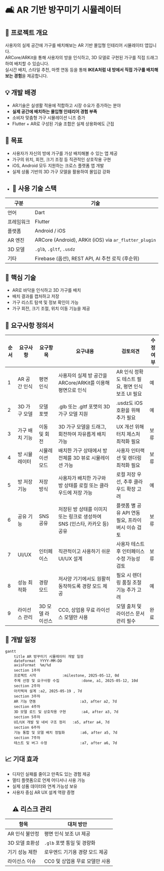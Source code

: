 # 🛋️ AR 기반 방꾸미기 시뮬레이터
## 📌 프로젝트 개요
사용자의 실제 공간에 가구를 배치해보는 AR 기반 몰입형 인테리어 시뮬레이터 앱입니다.  
ARCore/ARKit을 통해 사용자의 방을 인식하고, 3D 모델로 구현된 가구를 직접 드래그하여 배치할 수 있습니다.  
실시간 배치, 스타일 추천, 마켓 연동 등을 통해 **IKEA처럼 내 방에서 직접 가구를 배치해보는 경험**을 제공합니다.
## 💡 개발 배경
- AR기술은 실생활 적용에 적합하고 시장 수요가 증가하는 분야
- **실제 공간에 배치하는 몰입형 인테리어 경험 부족**
- 소비자 맞춤형 가구 시뮬레이션 니즈 증가
- Flutter + AR로 구성된 기술 조합은 실제 상용화에도 근접
## 🎯 목표
- 사용자가 자신의 방에 가구를 가상 배치해볼 수 있는 앱 제공
- 가구의 위치, 회전, 크기 조정 등 직관적인 상호작용 구현
- iOS, Android 모두 지원하는 크로스 플랫폼 앱 개발
- 실제 상품 기반의 3D 가구 모델을 활용하여 몰입감 강화
- ## 🔧 사용 기술 스택
| 구분 | 기술 |
|------|------|
| 언어 | Dart |
| 프레임워크 | Flutter |
| 플랫폼 | Android / iOS |
| AR 엔진 | ARCore (Android), ARKit (iOS) via `ar_flutter_plugin` |
| 3D 모델 | `.glb`, `.gltf`, `.usdz` |
| 기타 | Firebase (옵션), REST API, AI 추천 로직 (후순위) |
## 🧪 핵심 기술
- AR로 바닥을 인식하고 3D 가구를 배치
- 배치 결과를 캡처하고 저장
- 가구 리스트 탐색 및 정보 확인이 가능
- 가구 회전, 크기 조절, 위치 이동 기능을 제공
## 📄 요구사항 정의서
| 순서 | 요구사항       | 요구항목         | 요구내용                                               | 검토의견                           | 수정여부   |
|------|----------------|------------------|--------------------------------------------------------|-----------------------------------|------------|
| 1    | AR 공간 인식    | 평면 인식        | 사용자의 실제 방 공간을 ARCore/ARKit를 이용해 평면으로 인식 | AR 인식 정확도 테스트 필요, 평면 인식 보조 UI 필요 | 예         |
| 2    | 3D 가구 모델    | 모델 포맷        | .glb 또는 .gltf 포맷의 3D 가구 모델 지원              | .usdz도 iOS 호환을 위해 추가 필요               | 예         |
| 3    | 가구 배치 기능  | 이동 및 회전     | 3D 가구 모델을 드래그, 회전하여 자유롭게 배치 가능     | UX 개선 위해 터치 제스처 최적화 필요               | 보류       |
| 4    | 방 시뮬레이터  | 시뮬레이션 모드  | 배치한 가구 상태에서 방 전체를 3D 뷰로 시뮬레이션 가능     | 사용자 인터랙션 및 렌더링 최적화 필요                | 보류       |
| 5    | 방 저장 기능   | 저장 방식        | 사용자가 배치한 가구와 방 상태를 로컬 또는 클라우드에 저장 가능 | 로컬 저장 우선, 추후 클라우드 확장 고려            | 예         |
| 6    | 공유 기능      | SNS 공유         | 저장된 방 상태를 이미지 또는 링크로 생성하여 SNS (인스타, 카카오 등) 공유 | 플랫폼 별 공유 API 연동 필요, 프라이버시 이슈 검토 | 보류       |
| 7    | UI/UX          | 인터페이스      | 직관적이고 사용하기 쉬운 UI/UX 설계                      | 사용자 테스트 후 인터페이스 수정 가능성 검토        | 보류       |
| 8    | 성능 최적화    | 경량 모드        | 저사양 기기에서도 원활히 동작하도록 경량 모드 제공        | 필요 시 렌더링 품질 조절 기능 추가 고려             | 예         |
| 9    | 라이선스 관리  | 3D 모델 라이선스 | CC0, 상업용 무료 라이선스 모델만 사용                     | 모델 출처 및 라이선스 문서 관리 필수                | 완료       |
## 📆 개발 일정
```mermaid
gantt
    title AR 방꾸미기 시뮬레이터 개발 일정
    dateFormat  YYYY-MM-DD
    axisFormat  %m/%d
    section 1주차
    프로젝트 시작            :milestone, 2025-05-12, 0d
    주제 선정 및 요구사항 수집          :done, a1, 2025-05-12, 10d
    section 2주차
    아키텍쳐 설계 :a2, 2025-05-19 , 7d
    section 3주차
    AR 기능 연동                    :a3, after a2, 7d
    section 4주차
    3D 모델 로드 및 상호작용 구현       :a4, after a3, 7d
    section 5주차
    UI/UX 개발 및 네비 구조 정리   :a5, after a4, 7d
    section 6주차
    기능 통합 및 모델 배치 정밀화       :a6, after a5, 7d
    section 7주차
    테스트 및 버그 수정               :a7, after a6, 7d
```
## 📈 기대 효과
- 디자인 실패를 줄이고 만족도 있는 경험 제공
- 멀티 플랫폼으로 언제 어디서나 사용 가능
- 실제 상품 데이터와 연계 가능성 보유
- 사용자 중심 AR UX 설계 역량 증명
  ## ⚠️ 리스크 관리
| 항목 | 대처 방안 |
|------|------------|
| AR 인식 불안정 | 평면 인식 보조 UI 제공 |
| 3D 모델 호환성 | `.glb` 포맷 통일 및 경량화 |
| 기기 성능 제한 | 로우엔드 기기용 경량 모드 제공 |
| 라이선스 이슈 | CC0 및 상업용 무료 모델만 사용 |
















